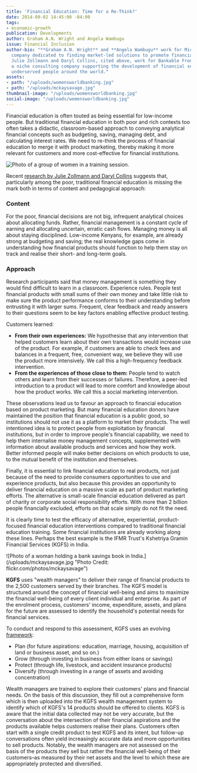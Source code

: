 ```yaml
---
title: 'Financial Education: Time for a Re-Think?'
date: 2014-09-02 14:45:00 -04:00
tags:
- economic-growth
publication: Developments
author: Graham A.N. Wright and Angela Wambugu
issue: Financial Inclusion
author-bio: "**Graham A.N. Wright** and **Angela Wambugu** work for MicroSave, a consulting
  company dedicated to finding market-led solutions to promote financial inclusion.
  Julie Zollmann and Daryl Collins, cited above, work for Bankable Frontier Associates,
  a niche consulting company supporting the development of financial services for
  underserved people around the world."
assets:
- path: "/uploads/womensworldbanking.jpg"
- path: "/uploads/mckaysavage.jpg"
thumbnail-image: "/uploads/womensworldbanking.jpg"
social-image: "/uploads/womensworldbanking.jpg"
---
```


<p>Financial education is often touted as being essential for low-income people. But traditional financial education in both poor and rich contexts too often takes a didactic, classroom-based approach to conveying analytical financial concepts such as budgeting, saving, managing debt, and calculating interest rates. We need to re-think the process of financial education to merge it with product marketing, thereby making it more relevant for customers and more cost-effective for financial institutions.</p>
  


![Photo of a group of women in a training session.](/uploads/womensworldbanking.jpg "Photo Credit: flickr.com/photos/womensworldbanking") 
<p>Recent <a href="http://www.fsdkenya.org/insights/11-01-12_FSD_Insights_Branchless_banking_issue_02.pdf">research by Julie Zollmann and Daryl Collins</a> suggests that, particularly among the poor, traditional financial education is missing the mark both in terms of content and pedagogical approach:</p>
<h3>Content</h3>
<p>For the poor, financial decisions are not big, infrequent analytical choices about allocating funds. Rather, financial management is a constant cycle of earning and allocating uncertain, erratic cash flows. Managing money is all about staying disciplined. Low-income Kenyans, for example, are already strong at budgeting and saving; the real knowledge gaps come in understanding how financial products should function to help them stay on track and realise their short- and long-term goals.</p>
<h3>Approach</h3>
  <p>Research participants said that money management is something they would find difficult to learn in a classroom. Experience rules. People test financial products with small sums of their own money and take little risk to make sure the product performance conforms to their understanding before entrusting it with larger sums.  Frequent, clear feedback and ready answers to their questions seem to be key factors enabling effective product testing.  </p>
  <aside>
  <p>Customers learned: </p>
  <ul>
    <li><strong>From their own experiences:</strong> We hypothesise that any intervention that helped customers learn about their own transactions would increase use of the product. For example, if customers are able to check fees and balances in a frequent, free, convenient way, we believe they will use the product more intensively. We call this a high-frequency feedback intervention.</li>
    <li><strong>From the experiences of those close to them:</strong> People tend to watch others and learn from their successes or failures. Therefore, a peer-led introduction to a product will lead to more comfort and knowledge about how the product works. We call this a social marketing intervention.  </li>
  </ul>
</aside>
  <p>These observations lead us to favour an approach to financial education based on product marketing. But many financial education donors have maintained the position that financial education is a public good, so institutions should not use it as a platform to market their products. The well intentioned idea is to protect people from exploitation by financial institutions, but in order to improve people's financial capability, we need to help them internalise money management concepts, supplemented with information about available products and services and how they work. Better informed people will make better decisions on which products to use, to the mutual benefit of the institution and themselves.</p>
  <p>Finally, it is essential to link financial education to real products, not just because of the need to provide consumers opportunities to use and experience products, but also because this provides an opportunity to deliver financial education on a massive scale as part of product marketing efforts. The alternative is small-scale financial education delivered as part of charity or corporate social responsibility efforts. With more than 2 billion people financially excluded, efforts on that scale simply do not fit the need.</p>
  <p>It is clearly time to test the efficacy of alternative, experiential, product-focused financial education interventions compared to traditional financial education training. Some financial institutions are already working along these lines. Perhaps the best example is the IFMR Trust's Kshetriya Gramin Financial Services (KGFS) in India.</p>
![Photo of a woman holding a bank savings book in India.](/uploads/mckaysavage.jpg "Photo Credit: flickr.com/photos/mckaysavage") 
  <p> <strong>KGFS</strong> uses "wealth managers" to deliver their range of financial products to the 2,500 customers served by their branches. The KGFS model is structured around the concept of financial well-being and aims to maximize the financial well-being of every client individual and enterprise. As part of the enrolment process, customers' income, expenditure, assets, and plans for the future are assessed to identify the household's potential needs for financial services. </p>
  <p>To conduct and respond to this assessment, KGFS uses an evolving <a href="http://www.ifmr.co.in/blog/2011/02/14/developing-an-index-for-measuring-financial-well-being-in-a-geography/">framework</a>:</p> 
  <ul>
    <li>Plan (for future aspirations: education, marriage, housing, acquisition of land or business asset, and so on.)</li>
    <li>Grow (through investing in business from either loans or savings)</li>
    <li>Protect (through life, livestock, and accident insurance products)</li>
    <li>Diversify (through investing in a range of assets and avoiding concentration)</li>
  </ul>
  <p>Wealth managers are trained to explore their customers' plans and financial needs. On the basis of this discussion, they fill out a comprehensive form which is then uploaded into the KGFS wealth management system to identify which of KGFS's 14 products should be offered to clients. KGFS is aware that the initial data collected may not be very accurate, but the conversation about the intersection of their financial aspirations and the products available helps customers realise their plans. Customers often start with a single credit product to test KGFS and its intent, but follow-up conversations often yield increasingly accurate data and more opportunities to sell products. Notably, the wealth managers are not assessed on the basis of the products they sell but rather the financial well-being of their customers–as measured by their net assets and the level to which these are appropriately protected and diversified.</p>
